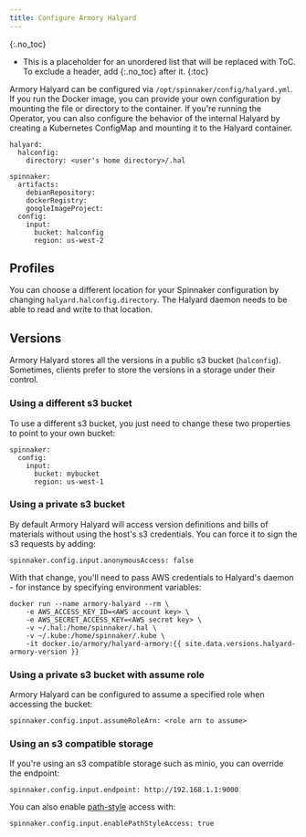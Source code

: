 ```yaml
---
title: Configure Armory Halyard
---
```

{:.no_toc}
* This is a placeholder for an unordered list that will be replaced with ToC. To exclude a header, add {:.no_toc} after it.
{:toc}

Armory Halyard can be configured via `/opt/spinnaker/config/halyard.yml`. If you run the Docker image, you can provide your own configuration by mounting the file or directory to the container. If you're running the Operator, you can also configure the behavior of the internal Halyard by creating a Kubernetes ConfigMap and mounting it to the Halyard container.

```
halyard:
  halconfig:
    directory: <user's home directory>/.hal

spinnaker:
  artifacts:
    debianRepository:
    dockerRegistry:
    googleImageProject:
  config:
    input:
      bucket: halconfig
      region: us-west-2
```

## Profiles
You can choose a different location for your Spinnaker configuration by changing `halyard.halconfig.directory`. The Halyard daemon needs to be able to read and write to that location.


## Versions
Armory Halyard stores all the versions in a public s3 bucket (`halconfig`). Sometimes, clients prefer to store the versions in a storage under their control.

### Using a different s3 bucket
To use a different s3 bucket, you just need to change these two properties to point to your own bucket:
```
spinnaker:
  config:
    input:
      bucket: mybucket
      region: us-west-1
```

### Using a private s3 bucket
By default Armory Halyard will access version definitions and bills of materials without using the host's s3 credentials. You can force it to sign the s3 requests by adding:

```
spinnaker.config.input.anonymousAccess: false
```

With that change, you'll need to pass AWS credentials to Halyard's daemon - for instance by specifying environment variables:
```
docker run --name armory-halyard --rm \
    -e AWS_ACCESS_KEY_ID=<AWS account key> \
    -e AWS_SECRET_ACCESS_KEY=<AWS secret key> \
    -v ~/.hal:/home/spinnaker/.hal \
    -v ~/.kube:/home/spinnaker/.kube \
    -it docker.io/armory/halyard-armory:{{ site.data.versions.halyard-armory-version }}
```

### Using a private s3 bucket with assume role

Armory Halyard can be configured to assume a specified role when accessing the bucket:
```
spinnaker.config.input.assumeRoleArn: <role arn to assume>
```

### Using an s3 compatible storage
If you're using an s3 compatible storage such as minio, you can override the endpoint:

```
spinnaker.config.input.endpoint: http://192.168.1.1:9000
```

You can also enable [path-style](https://docs.aws.amazon.com/AmazonS3/latest/dev/UsingBucket.html#access-bucket-intro) access with:

```
spinnaker.config.input.enablePathStyleAccess: true
```
